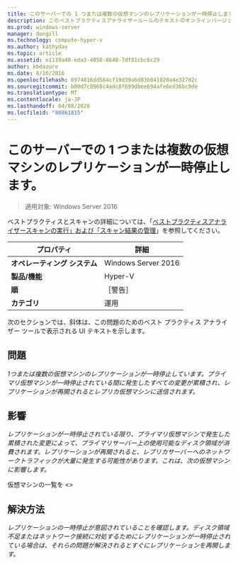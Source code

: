```yaml
---
title: このサーバーでの 1 つまたは複数の仮想マシンのレプリケーションが一時停止します。
description: このベストプラクティスアナライザールールのテキストのオンラインバージョン。
ms.prod: windows-server
manager: dongill
ms.technology: compute-hyper-v
ms.author: kathydav
ms.topic: article
ms.assetid: e1119a40-eda3-4058-8648-7df81cbc6c29
author: kbdazure
ms.date: 8/16/2016
ms.openlocfilehash: 6974016dd564cf19d39a6d83b041020a4e327d2c
ms.sourcegitcommit: b00d7c8968c4adc8f699dbee694afe6ed36bc9de
ms.translationtype: MT
ms.contentlocale: ja-JP
ms.lasthandoff: 04/08/2020
ms.locfileid: "80861815"
---
```

# <a name="replication-is-paused-for-one-or-more-virtual-machines-on-this-server"></a>このサーバーでの 1 つまたは複数の仮想マシンのレプリケーションが一時停止します。

>適用対象: Windows Server 2016

ベストプラクティスとスキャンの詳細については、「[ベストプラクティスアナライザースキャンの実行」および「スキャン結果の管理](https://go.microsoft.com/fwlink/p/?LinkID=223177)」を参照してください。  
  
|プロパティ|詳細|  
|-|-|  
|**オペレーティング システム**|Windows Server 2016|  
|**製品/機能**|Hyper-V|  
|**順**|［警告］|  
|**カテゴリ**|運用|  
  
次のセクションでは、斜体は、この問題のためのベスト プラクティス アナライザー ツールで表示される UI テキストを示します。  
  
## <a name="issue"></a>問題  
*1つまたは複数の仮想マシンのレプリケーションが一時停止しています。プライマリ仮想マシンが一時停止されている間に発生したすべての変更が累積され、レプリケーションが再開されるとレプリカ仮想マシンに送信されます。*  
  
## <a name="impact"></a>影響  
*レプリケーションが一時停止されている限り、プライマリ仮想マシンで発生した累積された変更によって、プライマリサーバー上の使用可能なディスク領域が消費されます。レプリケーションが再開されると、レプリカサーバーへのネットワークトラフィックが大量に発生する可能性があります。これは、次の仮想マシンに影響します。*  
  
仮想マシンの一覧を \<>  
  
## <a name="resolution"></a>解決方法  
*レプリケーションの一時停止が意図されていることを確認します。ディスク領域不足またはネットワーク接続に対処するためにレプリケーションが一時停止されている場合は、それらの問題が解決されるとすぐにレプリケーションを再開します。*  
  


